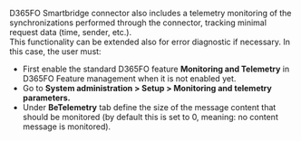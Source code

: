 D365FO Smartbridge connector also includes a telemetry monitoring of the synchronizations performed through the connector, tracking minimal request data (time, sender, etc.).  
This functionality can be extended also for error diagnostic if necessary. In this case, the user must:
* First enable the standard D365FO feature **Monitoring and Telemetry** in D365FO Feature management when it is not enabled yet.
* Go to **System administration > Setup > Monitoring and telemetry parameters.**
* Under **BeTelemetry** tab define the size of the message content that should be monitored (by default this is set to 0, meaning: no content message is monitored).
